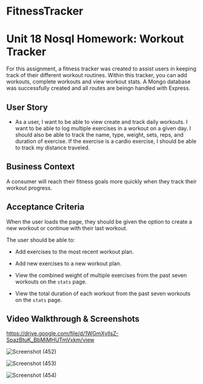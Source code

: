 # FitnessTracker
# Unit 18 Nosql Homework: Workout Tracker

For this assignment, a fitness tracker was created to assist users in keeping track of their different workout routines. Within this tracker, you can add workouts, complete workouts and view workout stats. A Mongo database was successfully created and all routes are beingn handled with Express.
## User Story

* As a user, I want to be able to view create and track daily workouts. I want to be able to log multiple exercises in a workout on a given day. I should also be able to track the name, type, weight, sets, reps, and duration of exercise. If the exercise is a cardio exercise, I should be able to track my distance traveled.

## Business Context

A consumer will reach their fitness goals more quickly when they track their workout progress.

## Acceptance Criteria

When the user loads the page, they should be given the option to create a new workout or continue with their last workout.

The user should be able to:

  * Add exercises to the most recent workout plan.

  * Add new exercises to a new workout plan.

  * View the combined weight of multiple exercises from the past seven workouts on the `stats` page.

  * View the total duration of each workout from the past seven workouts on the `stats` page.

## Video Walkthrough & Screenshots

https://drive.google.com/file/d/1WGmXyllsZ-SpazBtuK_BbMiMHUTmVxkm/view

![Screenshot (452)](https://user-images.githubusercontent.com/81654878/129819352-5f9f6178-29fa-46e4-af0a-acc4594c30c5.png)

![Screenshot (453)](https://user-images.githubusercontent.com/81654878/129819365-2aa6dcb9-3be6-41ee-8b0b-f1fddd221980.png)

![Screenshot (454)](https://user-images.githubusercontent.com/81654878/129819370-da018f50-b5de-4199-b4cd-b7e56f9b408f.png)


